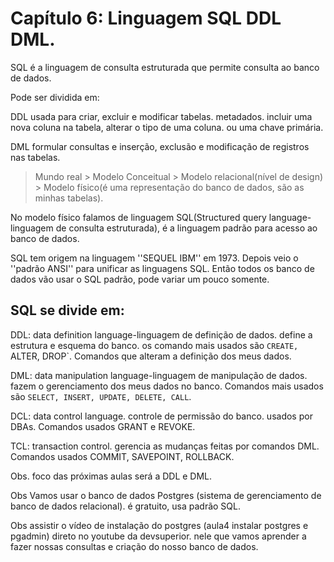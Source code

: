 # Capítulo 6: Linguagem SQL DDL DML.
SQL é a linguagem de consulta estruturada que permite consulta ao banco de dados. 

Pode ser dividida em:

DDL usada para criar, excluir e modificar tabelas. metadados. incluir uma nova coluna na tabela, alterar o tipo de uma coluna. ou uma chave primária.

DML formular consultas e inserção, exclusão e modificação de registros nas tabelas.


> Mundo real > Modelo Conceitual > Modelo relacional(nível de design) > Modelo físico(é uma representação do banco de dados, são as minhas tabelas).

No modelo físico falamos de linguagem SQL(Structured query language-linguagem de consulta estruturada), é a linguagem padrão para acesso ao banco de dados. 

SQL tem origem na linguagem ''SEQUEL IBM'' em 1973. Depois veio o ''padrão ANSI'' para unificar as linguagens SQL. Então todos os banco de dados vão usar o SQL padrão, pode variar um pouco somente.

## SQL se divide em:
DDL: data definition language-linguagem de definição de dados. define a estrutura e esquema do banco. os comando mais usados são `CREATE, `ALTER, DROP`. Comandos que alteram a definição dos meus dados.

DML: data manipulation language-linguagem de manipulação de dados. fazem o gerenciamento dos meus dados no banco. Comandos mais usados são `SELECT, INSERT, UPDATE, DELETE, CALL`. 

DCL: data control language. controle de permissão do banco. usados por DBAs. Comandos usados GRANT e REVOKE.

TCL: transaction control. gerencia as mudanças feitas por comandos DML. Comandos usados COMMIT, SAVEPOINT, ROLLBACK.

Obs. foco das próximas aulas será a DDL e DML.

Obs Vamos usar o banco de dados Postgres (sistema de gerenciamento de banco de dados relacional). é gratuito, usa padrão SQL. 

Obs assistir o vídeo de instalação do postgres (aula4 instalar postgres e pgadmin) direto no youtube da devsuperior. nele que vamos aprender a fazer nossas consultas e criação do nosso banco de dados.

















